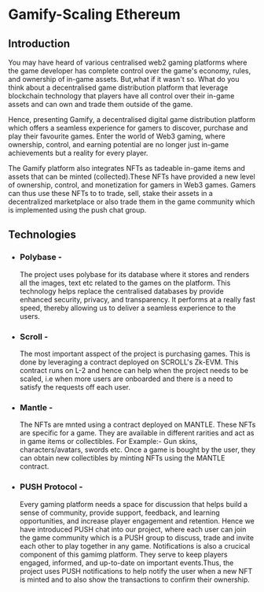 # Gamify-Scaling Ethereum
## Introduction

You may have heard of various centralised web2 gaming platforms where the game developer has complete control over the game's economy, rules, and ownership of in-game assets. But,what if it wasn't so. What do you think about a decentralised game distribution platform that leverage blockchain technology that players have all control over their in-game assets and can own and trade them outside of the game. 

Hence, presenting Gamify, a decentralised digital game distribution platform which offers a seamless experience for gamers to discover, purchase and play their favourite games. Enter the world of Web3 gaming, where ownership, control, and earning potential are no longer just in-game achievements but a reality for every player.

The Gamify platform also integrates NFTs as tadeable in-game items and assets that can be minted (collected).These NFTs have provided a new level of ownership, control, and monetization for gamers in Web3 games. Gamers can thus use these NFTs to to trade, sell, stake their assets in a decentralized marketplace or also trade them  in the game community which is implemented using the push chat group.

## Technologies
- ### Polybase -
    The project uses polybase for its database where it stores and renders all the images, text etc related to the games on the platform. This technology helps replace the centralised databases by provide enhanced security, privacy, and transparency. It performs at a really fast speed, thereby allowing us to deliver a seamless experience to the users.
    
- ### Scroll -
    The most important asspect of the project is purchasing games. This is done by leveraging a contract deployed on SCROLL's Zk-EVM. This         contract runs on L-2 and hence can help when the project needs to be scaled, i.e when more users are onboarded and there is a need to         satisfy the requests off each user.
     

- ### Mantle -
    The NFTs are mnted using a contract deployed on MANTLE. These NFTs are specific for a game. They are available in different rarities and act as in game         items or collectibles. For Example:- Gun skins, characters/avatars, swords etc.
    Once a game is bought by the user, they can obtain new collectibles by minting NFTs using the MANTLE contract.
    

- ### PUSH Protocol -
  Every gaming platform needs a space for discussion that helps build a sense of community, provide support, feedback, and learning opportunities, and increase   player engagement and retention. Hence we have introduced PUSH chat into our project, where each user can join the game community which is a PUSH group to       discuss, trade and invite each other to play together in any game.
  Notifications is also a crucical component of this gamimg platform. They serve to keep players engaged, informed, and up-to-date on important events.Thus,       the project uses PUSH notifications to help notify the user when a new NFT is minted and to also show the transactions to confirm their ownership.
